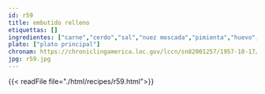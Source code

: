 ```yaml
---
id: r59
title: embutido relleno
etiquettas: []
ingredientes: ["carne","cerdo","sal","nuez moscada","pimienta","huevo","coñac","polvo de galletas","jamón"]
plato: ["plato principal"]
chronam: https://chroniclingamerica.loc.gov/lccn/sn82001257/1957-10-17/ed-1/seq-5/
jpg: r59.jpg
---
```


{{< readFile file="./html/recipes/r59.html">}}